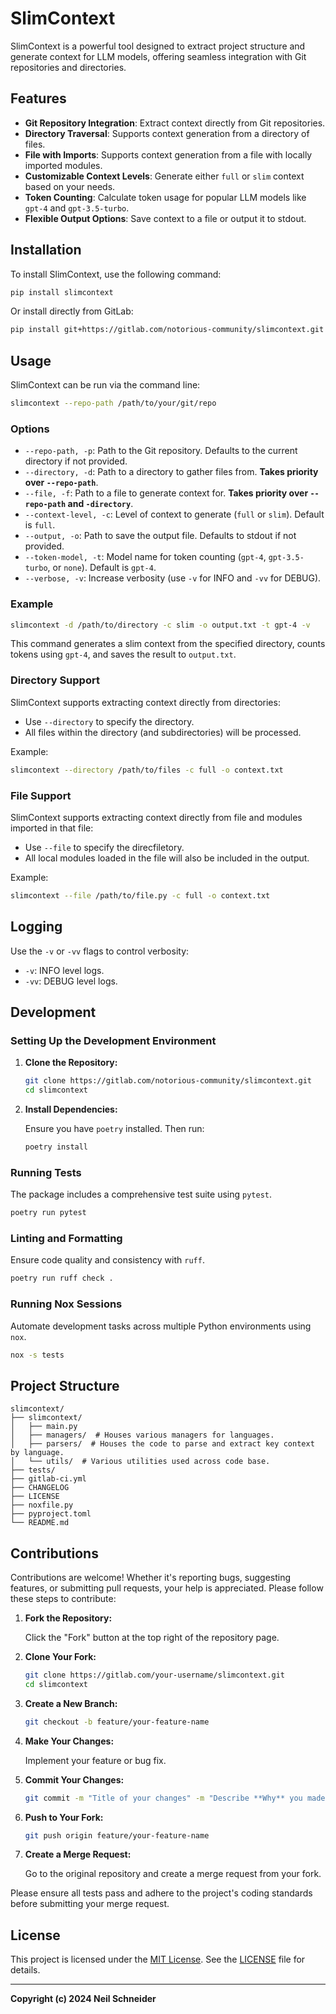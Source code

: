 # SlimContext

SlimContext is a powerful tool designed to extract project structure and generate context for LLM models, offering seamless integration with Git repositories and directories.

## Features

- **Git Repository Integration**: Extract context directly from Git repositories.
- **Directory Traversal**: Supports context generation from a directory of files.
- **File with Imports**: Supports context generation from a file with locally imported modules.
- **Customizable Context Levels**: Generate either `full` or `slim` context based on your needs.
- **Token Counting**: Calculate token usage for popular LLM models like `gpt-4` and `gpt-3.5-turbo`.
- **Flexible Output Options**: Save context to a file or output it to stdout.

## Installation

To install SlimContext, use the following command:

```bash
pip install slimcontext
```

Or install directly from GitLab:

```bash
pip install git+https://gitlab.com/notorious-community/slimcontext.git
```

## Usage

SlimContext can be run via the command line:

```bash
slimcontext --repo-path /path/to/your/git/repo
```

### Options

- `--repo-path, -p`: Path to the Git repository. Defaults to the current directory if not provided.
- `--directory, -d`: Path to a directory to gather files from. **Takes priority over `--repo-path`**.
- `--file, -f`: Path to a file to generate context for. **Takes priority over `--repo-path` and `-directory`**.
- `--context-level, -c`: Level of context to generate (`full` or `slim`). Default is `full`.
- `--output, -o`: Path to save the output file. Defaults to stdout if not provided.
- `--token-model, -t`: Model name for token counting (`gpt-4`, `gpt-3.5-turbo`, or `none`). Default is `gpt-4`.
- `--verbose, -v`: Increase verbosity (use `-v` for INFO and `-vv` for DEBUG).

### Example

```bash
slimcontext -d /path/to/directory -c slim -o output.txt -t gpt-4 -v
```

This command generates a slim context from the specified directory, counts tokens using `gpt-4`, and saves the result to `output.txt`.

### Directory Support

SlimContext supports extracting context directly from directories:

- Use `--directory` to specify the directory.
- All files within the directory (and subdirectories) will be processed.

Example:

```bash
slimcontext --directory /path/to/files -c full -o context.txt
```

### File Support

SlimContext supports extracting context directly from file and modules imported in that file:

- Use `--file` to specify the direcfiletory.
- All local modules loaded in the file will also be included in the output.

Example:

```bash
slimcontext --file /path/to/file.py -c full -o context.txt
```

## Logging

Use the `-v` or `-vv` flags to control verbosity:

- `-v`: INFO level logs.
- `-vv`: DEBUG level logs.

## Development

### Setting Up the Development Environment

1. **Clone the Repository:**

    ```bash
    git clone https://gitlab.com/notorious-community/slimcontext.git
    cd slimcontext
    ```

2. **Install Dependencies:**

    Ensure you have `poetry` installed. Then run:

    ```bash
    poetry install
    ```

### Running Tests

The package includes a comprehensive test suite using `pytest`.

```bash
poetry run pytest
```

### Linting and Formatting

Ensure code quality and consistency with `ruff`.

```bash
poetry run ruff check .
```

### Running Nox Sessions

Automate development tasks across multiple Python environments using `nox`.

```bash
nox -s tests
```

## Project Structure

```
slimcontext/
├── slimcontext/
│   ├── main.py
│   ├── managers/  # Houses various managers for languages.
│   ├── parsers/  # Houses the code to parse and extract key context by language.
│   └── utils/  # Various utilities used across code base.
├── tests/ 
├── gitlab-ci.yml
├── CHANGELOG
├── LICENSE
├── noxfile.py
├── pyproject.toml
└── README.md
```

## Contributions

Contributions are welcome! Whether it's reporting bugs, suggesting features, or submitting pull requests, your help is appreciated. Please follow these steps to contribute:

1. **Fork the Repository:**

    Click the "Fork" button at the top right of the repository page.

2. **Clone Your Fork:**

    ```bash
    git clone https://gitlab.com/your-username/slimcontext.git
    cd slimcontext
    ```

3. **Create a New Branch:**

    ```bash
    git checkout -b feature/your-feature-name
    ```

4. **Make Your Changes:**

    Implement your feature or bug fix.

5. **Commit Your Changes:**

    ```bash
    git commit -m "Title of your changes" -m "Describe **Why** you made this change."
    ```

6. **Push to Your Fork:**

    ```bash
    git push origin feature/your-feature-name
    ```

7. **Create a Merge Request:**

    Go to the original repository and create a merge request from your fork.

Please ensure all tests pass and adhere to the project's coding standards before submitting your merge request.

## License

This project is licensed under the [MIT License](LICENSE). See the [LICENSE](LICENSE) file for details.

---

**Copyright (c) 2024 Neil Schneider**

